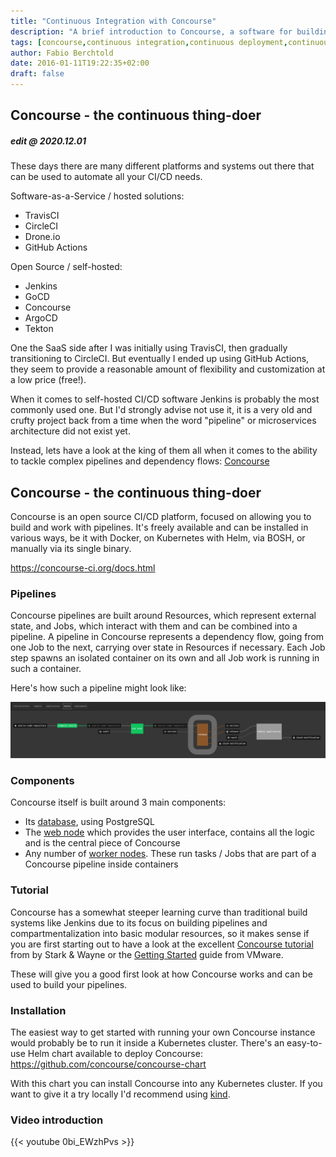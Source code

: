 ```yaml
---
title: "Continuous Integration with Concourse"
description: "A brief introduction to Concourse, a software for building Continuous Integration / Continuous Delivery pipelines"
tags: [concourse,continuous integration,continuous deployment,continuous delivery,pipelines]
author: Fabio Berchtold
date: 2016-01-11T19:22:35+02:00
draft: false
---
```


## Concourse - the continuous thing-doer

##### edit @ 2020.12.01
These days there are many different platforms and systems out there that can be used to automate all your CI/CD needs.

Software-as-a-Service / hosted solutions:
- TravisCI
- CircleCI
- Drone.io
- GitHub Actions

Open Source / self-hosted:
- Jenkins
- GoCD
- Concourse
- ArgoCD
- Tekton

One the SaaS side after I was initially using TravisCI, then gradually transitioning to CircleCI. But eventually I ended up using GitHub Actions, they seem to provide a reasonable amount of flexibility and customization at a low price (free!).

When it comes to self-hosted CI/CD software Jenkins is probably the most commonly used one. But I'd strongly advise not use it, it is a very old and crufty project back from a time when the word "pipeline" or microservices architecture did not exist yet.

Instead, lets have a look at the king of them all when it comes to the ability to tackle complex pipelines and dependency flows: [Concourse](https://concourse-ci.org)

## Concourse - the continuous thing-doer

Concourse is an open source CI/CD platform, focused on allowing you to build and work with pipelines. It's freely available and can be installed in various ways, be it with Docker, on Kubernetes with Helm, via BOSH, or manually via its single binary.

https://concourse-ci.org/docs.html

### Pipelines

Concourse pipelines are built around Resources, which represent external state, and Jobs, which interact with them and can be combined into a pipeline. A pipeline in Concourse represents a dependency flow, going from one Job to the next, carrying over state in Resources if necessary. Each Job step spawns an isolated container on its own and all Job work is running in such a container.

Here's how such a pipeline might look like:

![Pipeline](/images/concourse-pipeline.png)

### Components

Concourse itself is built around 3 main components:
- Its [database](https://concourse-ci.org/postgresql-node.html), using PostgreSQL
- The [web node](https://concourse-ci.org/concourse-web.html) which provides the user interface, contains all the logic and is the central piece of Concourse
- Any number of [worker nodes](https://concourse-ci.org/concourse-worker.html). These run tasks / Jobs that are part of a Concourse pipeline inside containers

### Tutorial

Concourse has a somewhat steeper learning curve than traditional build systems like Jenkins due to its focus on building pipelines and compartmentalization into basic modular resources, so it makes sense if you are first starting out to have a look at the excellent [Concourse tutorial](https://concoursetutorial.com/) from by Stark & Wayne or the [Getting Started](https://tanzu.vmware.com/developer/guides/ci-cd/concourse-gs/) guide from VMware.

These will give you a good first look at how Concourse works and can be used to build your pipelines.

### Installation

The easiest way to get started with running your own Concourse instance would probably be to run it inside a Kubernetes cluster. There's an easy-to-use Helm chart available to deploy Concourse: https://github.com/concourse/concourse-chart

With this chart you can install Concourse into any Kubernetes cluster. If you want to give it a try locally I'd recommend using [kind](https://kind.sigs.k8s.io/docs/user/quick-start/).

### Video introduction

{{< youtube 0bi_EWzhPvs >}}
